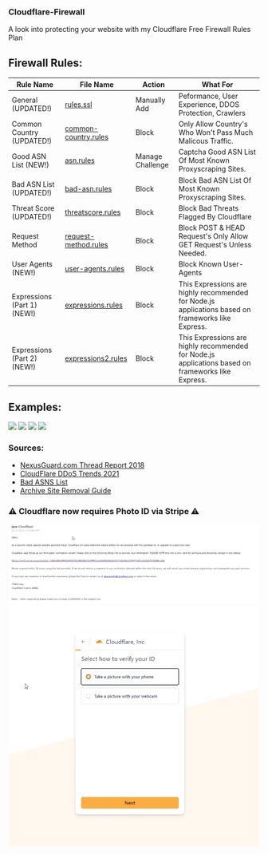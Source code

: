 ### Cloudflare-Firewall

A look into protecting your website with my Cloudflare Free Firewall Rules Plan

## Firewall Rules: 

Rule Name | File Name | Action | What For
---- | ---- | ---- | ----
General (UPDATED!) | [rules.ssl](./rules.ssl) | Manually Add | Peformance, User Experience, DDOS Protection, Crawlers<br>
Common Country (UPDATED!) | [common-country.rules](./common-country.rules) | Block | Only Allow Country's Who Won't Pass Much Malicous Traffic.<br>
Good ASN List (NEW!) | [asn.rules](./asn.rules) | Manage Challenge | Captcha Good ASN List Of Most Known Proxyscraping Sites.<br>
Bad ASN List (UPDATED!) | [bad-asn.rules](./bad-asn.rules) | Block | Block Bad ASN List Of Most Known Proxyscraping Sites.<br>
Threat Score (UPDATED!) | [threatscore.rules](./threatscore.rules) | Block | Block Bad Threats Flagged By Cloudflare<br>
Request Method | [request-method.rules](./request-method.rules) | Block | Block POST & HEAD Request's Only Allow GET Request's Unless Needed.<br>
User Agents (NEW!) | [user-agents.rules](./user-agents.rules) | Block | Block Known User-Agents <br>
Expressions (Part 1) (NEW!) | [expressions.rules](./expressions.rules) | Block | This Expressions are highly recommended for Node.js applications based on frameworks like Express. <br>
Expressions (Part 2) (NEW!) | [expressions2.rules](./expressions2.rules) | Block | This Expressions are highly recommended for Node.js applications based on frameworks like Express. <br>

## Examples: 
![](https://media.discordapp.net/attachments/819747919581675530/829677841292460042/unknown.png) 
![](https://media.discordapp.net/attachments/819747919581675530/829678093706592276/unknown.png) 
![](https://media.discordapp.net/attachments/819747919581675530/829678478278000650/unknown.png) 
![](https://media.discordapp.net/attachments/819747919581675530/829678903131897906/unknown.png) 

### Sources:

-   [NexusGuard.com Thread Report 2018](https://www.nexusguard.com/hubfs/2019%20PTC/Nexusguard_Q3%202018%20Threat%20Report.pdf)
-   [CloudFlare DDoS Trends 2021](https://blog.cloudflare.com/ddos-attack-trends-for-2021-q2/)
-   [Bad ASNS List](https://github.com/brianhama/bad-asn-list/blob/master/bad-asn-list.csv)
-   [Archive Site Removal Guide](https://blog.reputationx.com/block-wayback-machine)

### ⚠️ Cloudflare now requires Photo ID via Stripe ⚠️
![](screenshots/1.jpg)
![](screenshots/2.jpg)
